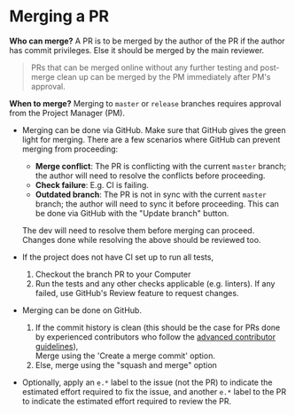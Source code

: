 # Merging a PR

**Who can merge?** 
A PR is to be merged by the author of the PR if the author has commit privileges. 
Else it should be merged by the main reviewer.
  
  > PRs that can be merged online without any further testing and post-merge clean up can be merged by the PM
  > immediately after PM's approval.

**When to merge?** 
Merging to `master` or `release` branches requires approval from the Project Manager (PM). 

* Merging can be done via GitHub. Make sure that GitHub gives the green light for merging.
  There are a few scenarios where GitHub can prevent merging from proceeding:
  * **Merge conflict**: The PR is conflicting with the current `master` branch; the author will
    need to resolve the conflicts before proceeding. 
  * **Check failure**: E.g. CI is failing.
  * **Outdated branch**: The PR is not in sync with the current `master` branch; the author will
    need to sync it before proceeding. This can be done via GitHub with the "Update branch" button.
    
  The dev will need to resolve them before merging can proceed. 
  Changes done while resolving the above should be reviewed too.

* If the project does not have CI set up to run all tests, 
  1. Checkout the branch PR to your Computer
  1. Run the tests and any other checks applicable (e.g. linters). 
     If any failed, use GitHub's Review feature to request changes. 

* Merging can be done on GitHub. 
  1. If the commit history is clean (this should be the case for PRs done by experienced contributors who follow 
     the [advanced contributor guidelines](docs/AdvancedContributorGuidelines.md)), <br>
     Merge using the 'Create a merge commit' option.
  2. Else, merge using the "squash and merge" option  
  
* Optionally, apply an `e.*` label to the issue (not the PR) to indicate 
  the estimated effort required to fix the issue, and another `e.*` label to the PR
  to indicate the estimated effort required to review the PR.
